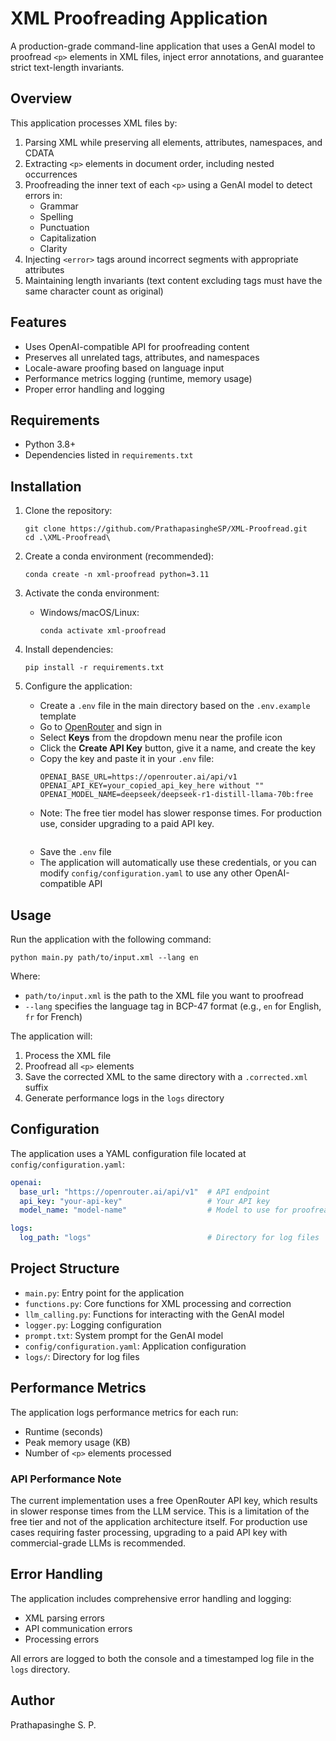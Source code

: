 # XML Proofreading Application

A production-grade command-line application that uses a GenAI model to proofread `<p>` elements in XML files, inject error annotations, and guarantee strict text-length invariants.

## Overview

This application processes XML files by:
1. Parsing XML while preserving all elements, attributes, namespaces, and CDATA
2. Extracting `<p>` elements in document order, including nested occurrences
3. Proofreading the inner text of each `<p>` using a GenAI model to detect errors in:
   - Grammar
   - Spelling
   - Punctuation
   - Capitalization
   - Clarity
4. Injecting `<error>` tags around incorrect segments with appropriate attributes
5. Maintaining length invariants (text content excluding tags must have the same character count as original)

## Features

- Uses OpenAI-compatible API for proofreading content
- Preserves all unrelated tags, attributes, and namespaces
- Locale-aware proofing based on language input
- Performance metrics logging (runtime, memory usage)
- Proper error handling and logging

## Requirements

- Python 3.8+
- Dependencies listed in `requirements.txt`

## Installation

1. Clone the repository:
   ```
   git clone https://github.com/PrathapasingheSP/XML-Proofread.git
   cd .\XML-Proofread\
   ```

2. Create a conda environment (recommended):
   ```
   conda create -n xml-proofread python=3.11
   ```

3. Activate the conda environment:
   - Windows/macOS/Linux:
     ```
     conda activate xml-proofread
     ```

4. Install dependencies:
   ```
   pip install -r requirements.txt
   ```

5. Configure the application:
   - Create a `.env` file in the main directory based on the `.env.example` template
   - Go to [OpenRouter](https://openrouter.ai/) and sign in
   - Select **Keys** from the dropdown menu near the profile icon
   - Click the **Create API Key** button, give it a name, and create the key
   - Copy the key and paste it in your `.env` file:
     ```
     OPENAI_BASE_URL=https://openrouter.ai/api/v1
     OPENAI_API_KEY=your_copied_api_key_here without ""
     OPENAI_MODEL_NAME=deepseek/deepseek-r1-distill-llama-70b:free
     ```
   - Note: The free tier model has slower response times. For production use, consider upgrading to a paid API key.
     ```
   - Save the `.env` file
   - The application will automatically use these credentials, or you can modify `config/configuration.yaml` to use any other OpenAI-compatible API

## Usage

Run the application with the following command:

```
python main.py path/to/input.xml --lang en
```

Where:
- `path/to/input.xml` is the path to the XML file you want to proofread
- `--lang` specifies the language tag in BCP-47 format (e.g., `en` for English, `fr` for French)

The application will:
1. Process the XML file
2. Proofread all `<p>` elements
3. Save the corrected XML to the same directory with a `.corrected.xml` suffix
4. Generate performance logs in the `logs` directory

## Configuration

The application uses a YAML configuration file located at `config/configuration.yaml`:

```yaml
openai:
  base_url: "https://openrouter.ai/api/v1"  # API endpoint
  api_key: "your-api-key"                   # Your API key
  model_name: "model-name"                  # Model to use for proofreading

logs:
  log_path: "logs"                          # Directory for log files
```

## Project Structure

- `main.py`: Entry point for the application
- `functions.py`: Core functions for XML processing and correction
- `llm_calling.py`: Functions for interacting with the GenAI model
- `logger.py`: Logging configuration
- `prompt.txt`: System prompt for the GenAI model
- `config/configuration.yaml`: Application configuration
- `logs/`: Directory for log files

## Performance Metrics

The application logs performance metrics for each run:
- Runtime (seconds)
- Peak memory usage (KB)
- Number of `<p>` elements processed

### API Performance Note

The current implementation uses a free OpenRouter API key, which results in slower response times from the LLM service. This is a limitation of the free tier and not of the application architecture itself. For production use cases requiring faster processing, upgrading to a paid API key with commercial-grade LLMs is recommended.

## Error Handling

The application includes comprehensive error handling and logging:
- XML parsing errors
- API communication errors
- Processing errors

All errors are logged to both the console and a timestamped log file in the `logs` directory.

## Author

Prathapasinghe S. P.
